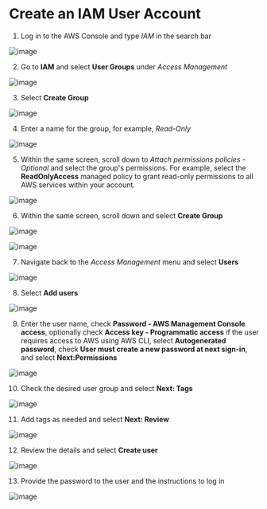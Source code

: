 # Create an IAM User Account

1. Log in to the AWS Console and type _IAM_ in the search bar

![image](https://user-images.githubusercontent.com/78450870/144706096-93034afc-8db7-47d5-9a89-e8387e0c1784.png)

2. Go to **IAM** and select **User Groups** under _Access Management_

![image](https://user-images.githubusercontent.com/78450870/144706175-daf526d2-f2be-4aef-874b-639c48583fb3.png)

3. Select **Create Group**

![image](https://user-images.githubusercontent.com/78450870/144706207-3ac8c7b4-5ef9-450b-896d-f470c895ab9f.png)

4. Enter a name for the group, for example, _Read-Only_

![image](https://user-images.githubusercontent.com/78450870/144706233-fda7757d-1862-459d-bfe1-2364621db04c.png)

5. Within the same screen, scroll down to _Attach permissions policies - Optional_ and select the group's permissions. For example, select the **ReadOnlyAccess** managed policy to grant read-only permissions to all AWS services within your account.

![image](https://user-images.githubusercontent.com/78450870/144706315-33596a8e-8d23-4803-85fa-831f691b655d.png)

6. Within the same screen, scroll down and select **Create Group**

![image](https://user-images.githubusercontent.com/78450870/144706350-c5c7a80e-8b6a-4758-b78b-0cee4a8bed54.png)

![image](https://user-images.githubusercontent.com/78450870/144706369-b58c2527-803c-4932-8663-c3ecf3528ff1.png)

7. Navigate back to the _Access Management_ menu and select **Users**

![image](https://user-images.githubusercontent.com/78450870/144706398-43c4e6f0-a62c-4b6b-ac32-defa2d2fcb9d.png)

8. Select **Add users**

![image](https://user-images.githubusercontent.com/78450870/144706435-ba572858-5f69-4c3c-b442-91e3de7adc81.png)

9. Enter the user name, check **Password - AWS Management Console access**, optionally check **Access key - Programmatic access** if the user requires access to AWS using AWS CLI, select **Autogenerated password**, check **User must create a new password at next sign-in**, and select **Next:Permissions**

![image](https://user-images.githubusercontent.com/78450870/144706476-04f214b0-8ef7-4dc0-a57c-f3dcb5c7f20a.png)

10. Check the desired user group and select **Next: Tags**

![image](https://user-images.githubusercontent.com/78450870/144706572-ce737a6c-4b6d-4881-aa44-1c60dda95e22.png)

11. Add tags as needed and select **Next: Review**

![image](https://user-images.githubusercontent.com/78450870/144706596-3cc71da6-6f39-4e7b-9d67-322ff11fe39e.png)

12. Review the details and select **Create user**

![image](https://user-images.githubusercontent.com/78450870/144706613-9b31592c-2b01-43f9-b0d8-a175728e86e5.png)

13. Provide the password to the user and the instructions to log in

![image](https://user-images.githubusercontent.com/78450870/144706669-35d2f0dc-10db-4808-8f3a-826ebfab8162.png)
